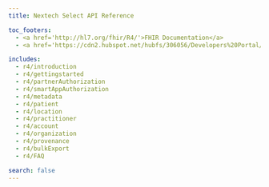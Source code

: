 ```yaml
---
title: Nextech Select API Reference

toc_footers:
  - <a href='http://hl7.org/fhir/R4/'>FHIR Documentation</a>
  - <a href='https://cdn2.hubspot.net/hubfs/306056/Developers%20Portal/Nextech%20API%20Terms%20and%20Conditions%20Agreement%20Document.pdf'>Terms of Use</a>

includes:
  - r4/introduction
  - r4/gettingstarted
  - r4/partnerAuthorization
  - r4/smartAppAuthorization
  - r4/metadata
  - r4/patient
  - r4/location
  - r4/practitioner
  - r4/account
  - r4/organization
  - r4/provenance
  - r4/bulkExport
  - r4/FAQ

search: false
---
```

